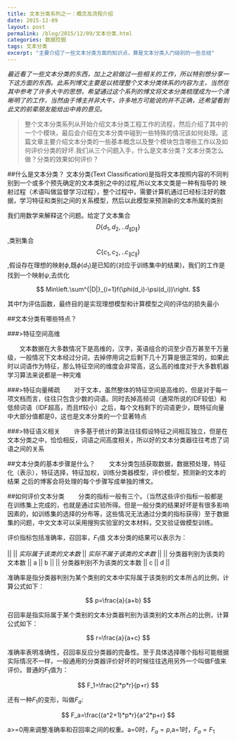 ```yaml
---
title: 文本分类系列之一：概念及流程介绍
date: 2015-12-09
layout: post
permalink: /blog/2015/12/09/文本分类.html
categories: 数据挖掘
tags: 文本分类
excerpt: "主要介绍了一些文本分类方面的知识点，算是文本分类入门级别的一些总结"
---
```


*最近看了一些文本分类的东西，加上之前做过一些相关的工作，所以特别想分享一下这方面的东西。此系列博文主要是以梳理整个文本分类体系的内容为主，当然在其中参考了许多大牛的思想，希望通过这个系列的博文将文本分类梳理成为一个清晰明了的工作，当然由于博主并非大牛，许多地方可能说的并不正确，还希望看到此文的前辈朋友能给出中肯的意见。*

>整个文本分类系列从开始介绍文本分类工程工作的流程，然后介绍了其中的一个个模块，最后会介绍在文本分类中碰到一些特殊的情况该如何处理。这篇文章主要介绍文本分类的一些基本概念以及整个模块包含哪些工作以及如何评价分类的好坏.我们从三个问题入手，什么是文本分类？文本分类怎么做？分类的效果如何评价？



##什么是文本分类？
    文本分类(Text Classification)是指将文本按照内容的不同判别到一个或多个预先确定的文本类别之中的过程,所以文本文类是一种有指导的
    映射过程（术语叫做监督学习过程），整个过程中，需要计算机通过已经标注好的数据，学习特征和类别之间的关系模型，然后以此模型来预测新的文本所属的类别
  

我们用数学来解释这个问题。给定了文本集合$$D\{d_1,d_2,..d_{\|D\|}\}$$,类别集合 $$C\{c_1,c_2,..c_{\|C\|}\}$$,假设存在理想的映射$\phi$,既$\phi(d_1)$是已知的(对应于训练集中的结果)，我们的工作是找到一个映射$\psi$,去优化

$$
 Min\left.\sum^{|D|}_{i=1}f(\phi(d_i)-\psi(d_i))\right.
$$

其中f为评估函数，最终目的是实现理想模型和计算模型之间的评估的损失最小

##文本分类有哪些特点？

###>特征空间高维
 
  &#160; &#160; &#160; &#160;文本数据在大多数情况下是高维的，汉字，英语组合的词至少百万甚至千万量级，一般情况下文本经过分词，去掉停用词之后剩下几十万算是很正常的，如果此时以词语作为特征，那么特征空间的维度会非常高，这么高的维度对于大多数机器学习算法来说都是一种灾难

###>特征向量稀疏
  &#160; &#160; &#160; &#160;对于文本，虽然整体的特征空间是高维的，但是对于每一项文档而言，往往只包含少数的词语。同时去掉高频词（通常所说的IDF较低）和低频词语（IDF超高，而且tf较小）之后，每个文档剩下的词语更少，既特征向量中大部分值都是0，这也是文本分类的一个显著特点

###>特征语义相关
   &#160; &#160; &#160; &#160;许多基于统计的算法往往假设特征之间相互独立，但是在文本分类之中，恰恰相反，词语之间高度相关，所以好的文本分类器往往考虑了词语之间的关系

##文本分类的基本步骤是什么？
   &#160; &#160; &#160; &#160;文本分类包括获取数据，数据预处理，特征化（表示），特征选择，特征加权，训练分类器模型，评价模型，预测新的文本的结果
   之后的博客会将处理的每个步骤写成单独的博文。

##如何评价文本分类
  &#160; &#160; &#160; &#160;分类的指标一般有三个。（当然这些评价指标一般都是在训练集上完成的，也就是通过实验所得。但是一般分类的结果好坏是有很多影响因素的，如训练集的选择的分布等，这些情况无法通过分类的指标获得）至于数据集的问题，中文文本可以采用搜狗实验室的文本材料，交叉验证做模型训练。

  评价指标包括准确率，召回率，$F_1$值
  文本分类的结果可以表示为：

 ||                         || *实际属于该类的文本数* || *实际不属于该类的文本数* ||
 || 分类器判别为该类的文本数   || a                    || b                     ||
 || 分类器判别不为该类的文本数 || c                    || d                     ||

 准确率是指分类器判别为某个类别的文本中实际属于该类别的文本所占的比例，计算公式如下：

$$
p=\frac{a}{a+b}
$$

召回率是指实际属于某个类别的文本分类器判别为该类别的文本所占的比例，计算公式如下：

$$
r=\frac{a}{a+c}
$$

准确率表明准确性，召回率反应分类器的完备性。至于具体选择哪个指标可能根据实际情况不一样，一般通用的分类器评价好坏的时候往往选用另外一个叫做F值来评价。普通的$F_1$值为：

$$
F_1=\frac{2*p*r}{p+r}
$$

还有一种$F_1$的变形，叫做$F_a$:

$$
F_a=\frac{(a^2+1)*p*r}{a^2*p+r}
$$

a>=0用来调整准确率和召回率之间的权重。a=0时，$F_a=p$,a=1时，$F_a=F_1$
 
 



